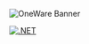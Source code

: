 ![OneWare Banner](https://raw.githubusercontent.com/ProtopSolutions/OneWare/main/Banner.jpg)

[![.NET](https://github.com/ProtopSolutions/OneWare/actions/workflows/dotnet.yml/badge.svg)](https://github.com/ProtopSolutions/OneWare/actions/workflows/dotnet.yml)
